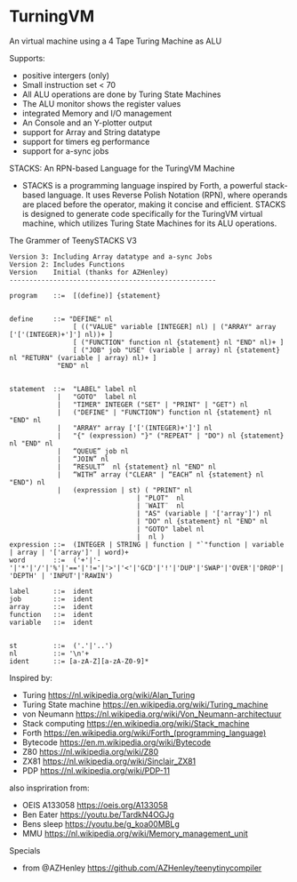 # TurningVM
An virtual machine using a 4 Tape Turing Machine as ALU

Supports:
- positive intergers (only)
- Small instruction set < 70
- All ALU operations are done by Turing State Machines
- The ALU monitor shows the register values
- integrated Memory and I/O management
- An Console and an Y-plotter output
- support for Array and String datatype
- support for timers eg performance
- support for a-sync jobs


STACKS: An RPN-based Language for the TuringVM Machine

- STACKS is a programming language inspired by Forth, a powerful stack-based language. It uses Reverse Polish Notation (RPN), where operands are placed before the operator, making it concise and efficient. STACKS is designed to generate code specifically for the TuringVM virtual machine, which utilizes Turing State Machines for its ALU operations.



The Grammer of TeenySTACKS V3

    Version 3: Including Array datatype and a-sync Jobs
    Version 2: Includes Functions
    Version    Initial (thanks for AZHenley)
    ----------------------------------------------------

    program    ::=	[(define)] {statement}


    define     ::= "DEFINE" nl
                    [ (("VALUE" variable [INTEGER] nl) | ("ARRAY" array ['['(INTEGER)+']'] nl))+ ]
                    [ ("FUNCTION" function nl {statement} nl "END" nl)+ ]
                    [ ("JOB" job "USE" (variable | array) nl {statement} nl "RETURN" (variable | array) nl)+ ]
                "END" nl


    statement  ::=  "LABEL" label nl
                |   "GOTO"  label nl
                |   "TIMER" INTEGER ("SET" | "PRINT" | "GET") nl
                |   ("DEFINE" | "FUNCTION") function nl {statement} nl "END" nl
                |   "ARRAY" array ['['(INTEGER)+']'] nl
                |   "{" (expression) "}" ("REPEAT" | "DO") nl {statement} nl "END" nl		
                |   “QUEUE” job nl
                |   “JOIN” nl 
                |   “RESULT”  nl {statement} nl "END" nl
                |   “WITH” array ("CLEAR" | “EACH” nl {statement} nl "END") nl
                |   (expression | st) ( "PRINT" nl
                                    | "PLOT"  nl
                                    | ¨WAIT¨  nl
                                    | "AS" (variable | '['array']') nl
                                    | "DO" nl {statement} nl "END" nl
                                    | "GOTO" label nl
                                    |  nl )
    expression ::=	(INTEGER | STRING | function | "`"function | variable | array | '['array']' | word)+
    word       ::=	('+'|'-'|'*'|'/'|'%'|'=='|'!='|'>'|'<'|'GCD'|'!'|'DUP'|'SWAP'|'OVER'|'DROP'| 'DEPTH' | 'INPUT'|'RAWIN')
                                
    label      ::=  ident
    job        ::=  ident
    array	   ::=  ident
    function   ::=  ident
    variable   ::=  ident


    st         ::=	('.'|'..')
    nl         ::= '\n'+
    ident      ::= [a-zA-Z][a-zA-Z0-9]*


Inspired by:
- Turing https://nl.wikipedia.org/wiki/Alan_Turing
- Turing State machine https://en.wikipedia.org/wiki/Turing_machine
- von Neumann https://nl.wikipedia.org/wiki/Von_Neumann-architectuur
- Stack computing https://en.wikipedia.org/wiki/Stack_machine
- Forth https://en.wikipedia.org/wiki/Forth_(programming_language)
- Bytecode https://en.m.wikipedia.org/wiki/Bytecode 
- Z80 https://nl.wikipedia.org/wiki/Z80
- ZX81 https://nl.wikipedia.org/wiki/Sinclair_ZX81
- PDP https://nl.wikipedia.org/wiki/PDP-11

also inspriration from:
- OEIS A133058 https://oeis.org/A133058 
- Ben Eater https://youtu.be/TardkN4OGJg
- Bens sleep https://youtu.be/g_koa00MBLg
- MMU https://nl.wikipedia.org/wiki/Memory_management_unit

Specials
- from @AZHenley https://github.com/AZHenley/teenytinycompiler 

